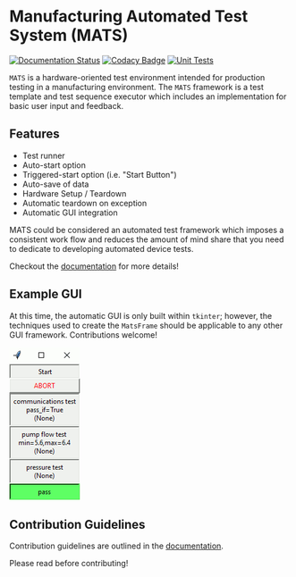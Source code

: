 # Manufacturing Automated Test System (MATS)

[![Documentation Status](https://readthedocs.org/projects/mats/badge/?version=latest)](https://mats.readthedocs.io/en/latest/)
[![Codacy Badge](https://app.codacy.com/project/badge/Grade/4b8a81bf06eb48279531756d90fe598f)](https://www.codacy.com/gh/slightlynybbled/mats/dashboard?utm_source=github.com&amp;utm_medium=referral&amp;utm_content=slightlynybbled/mats&amp;utm_campaign=Badge_Grade)
[![Unit Tests](https://github.com/slightlynybbled/mats/actions/workflows/unittest.yml/badge.svg)](https://github.com/slightlynybbled/mats/actions/workflows/unittest.yml)

`MATS` is a hardware-oriented test environment intended for production 
testing in a manufacturing environment.  The `MATS` framework is a test 
template and test sequence executor which includes an implementation for 
basic user input and feedback.

## Features

- Test runner
- Auto-start option
- Triggered-start option (i.e. "Start Button")
- Auto-save of data
- Hardware Setup / Teardown
- Automatic teardown on exception
- Automatic GUI integration

MATS could be considered an automated test framework which imposes a 
consistent work flow and reduces the amount of mind share that you need 
to dedicate to developing automated device tests.

Checkout the [documentation](https://mats.readthedocs.io/en/latest/index.html) 
for more details!

## Example GUI

At this time, the automatic GUI is only built within `tkinter`; however, the 
techniques used to create the `MatsFrame` should be applicable to any other
GUI framework.  Contributions welcome!

![GUI](./docs/source/images/tkmats-animation.gif)

## Contribution Guidelines

Contribution guidelines are outlined in the 
[documentation](https://mats.readthedocs.io/en/latest/pages/contribution_guidelines.html).

Please read before contributing!
